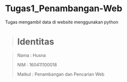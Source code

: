 # Tugas1_Penambangan-Web
Tugas mengambil data di website menggunakan python 

> # Identitas 

> Nama : Husna
>
> NIM : 160411100018
>
> Matkul : Penambangan dan Pencarian Web 
